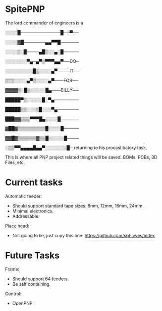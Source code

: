 # SpitePNP
The lord commander of engineers is a 

░░░░█─────────────█──▀──

░░░░▓█───────▄▄▀▀█──────

░░░░▒░█────▄█▒░░▄░█─────

░░░░░░░▀▄─▄▀▒▀▀▀▄▄▀──DO─

░░░░░░░░░█▒░░░░▄▀────IT──

▒▒▒░░░░▄▀▒░░░░▄▀───FOR──

▓▓▓▓▒░█▒░░░░░█▄───BILLY──

█████▀▒░░░░░█░▀▄────────

█████▒▒░░░▒█░░░▀▄───────

███▓▓▒▒▒▀▀▀█▄░░░░█──────

▓██▓▒▒▒▒▒▒▒▒▒█░░░░█─────

▓▓█▓▒▒▒▒▒▒▓▒▒█░░░░░█────

░▒▒▀▀▄▄▄▄█▄▄▀░░░░░░░█─
returning to his procastibatory task.

This is where all PNP project related things will be saved. BOMs, PCBs, 3D Files, etc.

# Current tasks
Automatic feeder:
- Should support standard tape sizes: 8mm, 12mm, 16mm, 24mm.
- Minimal electronics.
- Addressable.

Place head:
- Not going to lie, just copy this one: https://github.com/sphawes/index

# Future Tasks
Frame:
- Should support 64 feeders.
- Be self containing.

Control:
- OpenPNP
